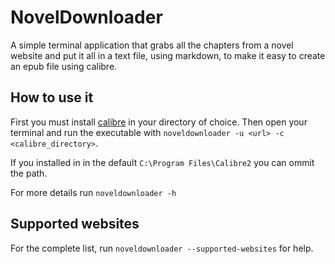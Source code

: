 # NovelDownloader
A simple terminal application that grabs all the chapters from a novel website and put it all in a text file, using markdown,
to make it easy to create an epub file using calibre.

## How to use it
First you must install [calibre](https://calibre-ebook.com/download) in your directory of choice.
Then open your terminal and run the executable with ``noveldownloader -u <url> -c <calibre_directory>``.

If you installed in in the default ``C:\Program Files\Calibre2`` you can ommit the path.

For more details run ``noveldownloader -h``

## Supported websites
For the complete list, run ``noveldownloader --supported-websites`` for help.
